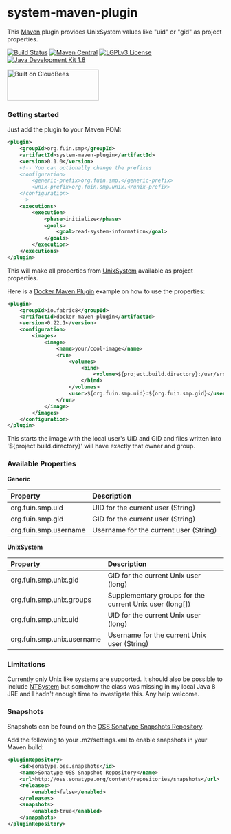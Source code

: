# system-maven-plugin
This [Maven](https://maven.apache.org/) plugin provides UnixSystem values like "uid" or "gid" as project properties.

[![Build Status](https://fuin-org.ci.cloudbees.com/job/system-maven-plugin/badge/icon)](https://fuin-org.ci.cloudbees.com/job/system-maven-plugin/)
[![Maven Central](https://maven-badges.herokuapp.com/maven-central/org.fuin.smp/system-maven-plugin/badge.svg)](https://maven-badges.herokuapp.com/maven-central/org.fuin.smp/system-maven-plugin/)
[![LGPLv3 License](http://img.shields.io/badge/license-LGPLv3-blue.svg)](https://www.gnu.org/licenses/lgpl.html)
[![Java Development Kit 1.8](https://img.shields.io/badge/JDK-1.8-green.svg)](http://www.oracle.com/technetwork/java/javase/downloads/jdk8-downloads-2133151.html)

<a href="https://fuin-org.ci.cloudbees.com/job/system-maven-plugin"><img src="http://www.fuin.org/images/Button-Built-on-CB-1.png" width="213" height="72" border="0" alt="Built on CloudBees"/></a>

### Getting started
Just add the plugin to your Maven POM:
```xml
<plugin>
    <groupId>org.fuin.smp</groupId>
    <artifactId>system-maven-plugin</artifactId>
    <version>0.1.0</version>
    <!-- You can optionally change the prefixes
    <configuration>
        <generic-prefix>org.fuin.smp.</generic-prefix>
        <unix-prefix>org.fuin.smp.unix.</unix-prefix>
    </configuration>
    -->
    <executions>
        <execution>
            <phase>initialize</phase>
            <goals>
                <goal>read-system-information</goal>
            </goals>
        </execution>
    </executions>
</plugin>
```
This will make all properties from [UnixSystem](https://docs.oracle.com/javase/8/docs/jre/api/security/jaas/spec/com/sun/security/auth/module/UnixSystem.html) available as project properties.

Here is a [Docker Maven Plugin](https://github.com/fabric8io/docker-maven-plugin) example on how to use the properties:
```xml
<plugin>
    <groupId>io.fabric8</groupId>
    <artifactId>docker-maven-plugin</artifactId>
    <version>0.22.1</version>
    <configuration>
        <images>
            <image>
                <name>your/cool-image</name>
                <run>
                    <volumes>
                        <bind>
                            <volume>${project.build.directory}:/usr/src/result</volume>
                        </bind>
                    </volumes>
                    <user>${org.fuin.smp.uid}:${org.fuin.smp.gid}</user>
                </run>
            </image>
        </images>
    </configuration>
</plugin>
```
This starts the image with the local user's UID and GID and files written into '${project.build.directory}' will have exactly that owner and group.

### Available Properties

**Generic**

| Property | Description |
|:---------|:------------|
| org.fuin.smp.uid | UID for the current user (String) |
| org.fuin.smp.gid | GID for the current user (String) |
| org.fuin.smp.username | Username for the current user (String) |


**UnixSystem**

| Property | Description |
|:---------|:------------|
| org.fuin.smp.unix.gid | GID for the current Unix user (long) |
| org.fuin.smp.unix.groups | Supplementary groups for the current Unix user (long[]) |
| org.fuin.smp.unix.uid | UID for the current Unix user (long) |
| org.fuin.smp.unix.username | Username for the current Unix user (String) |



### Limitations

Currently only Unix like systems are supported. It should also be possible to include [NTSystem](https://docs.oracle.com/javase/8/docs/jre/api/security/jaas/spec/com/sun/security/auth/module/NTSystem.html) 
but somehow the class was missing in my local Java 8 JRE and I hadn't enough time to investigate this. Any help welcome.

### Snapshots

Snapshots can be found on the [OSS Sonatype Snapshots Repository](http://oss.sonatype.org/content/repositories/snapshots/org/fuin "Snapshot Repository"). 

Add the following to your .m2/settings.xml to enable snapshots in your Maven build:

```xml
<pluginRepository>
    <id>sonatype.oss.snapshots</id>
    <name>Sonatype OSS Snapshot Repository</name>
    <url>http://oss.sonatype.org/content/repositories/snapshots</url>
    <releases>
        <enabled>false</enabled>
    </releases>
    <snapshots>
        <enabled>true</enabled>
    </snapshots>
</pluginRepository>
```
